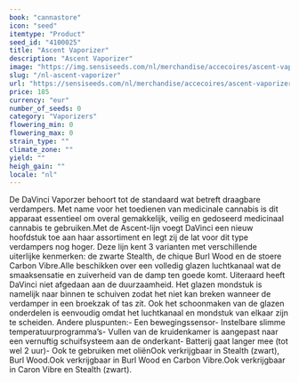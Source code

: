 ```yaml
---
book: "cannastore"
icon: "seed"
itemtype: "Product"
seed_id: "4100025"
title: "Ascent Vaporizer"
description: "Ascent Vaporizer"
image: "https://img.sensiseeds.com/nl/merchandise/accecoires/ascent-vaporizer-image.png"
slug: "/nl-ascent-vaporizer"
url: "https://sensiseeds.com/nl/merchandise/accecoires/ascent-vaporizer?a_aid=cannastore"
price: 185
currency: "eur"
number_of_seeds: 0
category: "Vaporizers"
flowering_min: 0
flowering_max: 0
strain_type: ""
climate_zone: ""
yield: ""
heigh_gain: ""
locale: "nl"
---
```

De DaVinci Vaporzer behoort tot de standaard wat betreft draagbare verdampers. Met name voor het toedienen van medicinale cannabis is dit apparaat essentieel om overal gemakkelijk, veilig en gedoseerd medicinaal cannabis te gebruiken.Met de Ascent-lijn voegt DaVinci een nieuw hoofdstuk toe aan haar assortiment en legt zij de lat voor dit type verdampers nog hoger. Deze lijn kent 3 varianten met verschillende uiterlijke kenmerken: de zwarte Stealth, de chique Burl Wood en de stoere Carbon Vibre.Alle beschikken over een volledig glazen luchtkanaal wat de smaaksensatie en zuiverheid van de damp ten goede komt. Uiteraard heeft DaVinci niet afgedaan aan de duurzaamheid. Het glazen mondstuk is namelijk naar binnen te schuiven zodat het niet kan breken wanneer de verdamper in een broekzak of tas zit. Ook het schoonmaken van de glazen onderdelen is eenvoudig omdat het luchtkanaal en mondstuk van elkaar zijn te scheiden. Andere pluspunten:-	Een bewegingssensor-	Instelbare slimme temperatuurprogramma’s-	Vullen van de kruidenkamer is aangepast naar een vernuftig schuifsysteem aan de onderkant-	Batterij gaat langer mee (tot wel 2 uur)-	Ook te gebruiken met oliënOok verkrijgbaar in Stealth (zwart), Burl Wood.Ook verkrijgbaar in Burl Wood en Carbon Vibre.Ook verkrijgbaar in Caron Vibre en Stealth (zwart).
